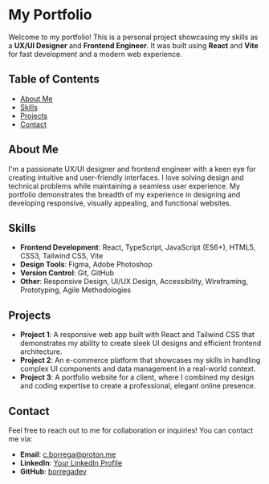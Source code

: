# My Portfolio

Welcome to my portfolio! This is a personal project showcasing my skills as a **UX/UI Designer** and **Frontend Engineer**. It was built using **React** and **Vite** for fast development and a modern web experience.

## Table of Contents
- [About Me](#about-me)
- [Skills](#skills)
- [Projects](#projects)
- [Contact](#contact)

## About Me

I'm a passionate UX/UI designer and frontend engineer with a keen eye for creating intuitive and user-friendly interfaces. I love solving design and technical problems while maintaining a seamless user experience. My portfolio demonstrates the breadth of my experience in designing and developing responsive, visually appealing, and functional websites.

## Skills

- **Frontend Development**: React, TypeScript, JavaScript (ES6+), HTML5, CSS3, Tailwind CSS, Vite
- **Design Tools**: Figma, Adobe Photoshop
- **Version Control**: Git, GitHub
- **Other**: Responsive Design, UI/UX Design, Accessibility, Wireframing, Prototyping, Agile Methodologies

## Projects

- **Project 1**: A responsive web app built with React and Tailwind CSS that demonstrates my ability to create sleek UI designs and efficient frontend architecture.
- **Project 2**: An e-commerce platform that showcases my skills in handling complex UI components and data management in a real-world context.
- **Project 3**: A portfolio website for a client, where I combined my design and coding expertise to create a professional, elegant online presence.

## Contact

Feel free to reach out to me for collaboration or inquiries! You can contact me via:

- **Email**: [c.borrega@proton.me](mailto:c.borrega@proton.me)
- **LinkedIn**: [Your LinkedIn Profile](https://www.linkedin.com/in/carlosborrega/)
- **GitHub**: [borregadev](https://github.com/borregadev)
